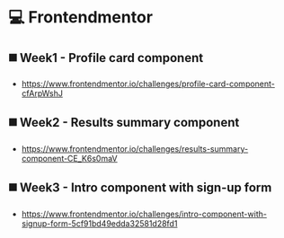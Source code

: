 # 💻 Frontendmentor

## ◼️ Week1 - Profile card component

- https://www.frontendmentor.io/challenges/profile-card-component-cfArpWshJ

## ◼️ Week2 - Results summary component

- https://www.frontendmentor.io/challenges/results-summary-component-CE_K6s0maV

## ◼️ Week3 - Intro component with sign-up form

- https://www.frontendmentor.io/challenges/intro-component-with-signup-form-5cf91bd49edda32581d28fd1

